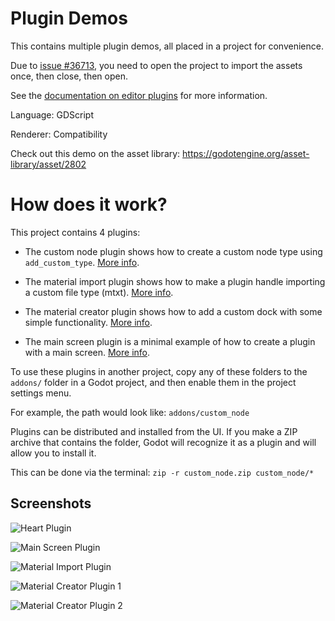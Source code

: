 # Plugin Demos

This contains multiple plugin demos, all placed in a project for convenience.

Due to [issue #36713](https://github.com/godotengine/godot/issues/36713),
you need to open the project to import the assets once, then close, then open.

See the [documentation on editor plugins](https://docs.godotengine.org/en/latest/tutorials/plugins/editor/index.html)
for more information.

Language: GDScript

Renderer: Compatibility

Check out this demo on the asset library: https://godotengine.org/asset-library/asset/2802

# How does it work?

This project contains 4 plugins:

* The custom node plugin shows how to create a custom node type
  using `add_custom_type`. [More info](addons/custom_node).

* The material import plugin shows how to make a plugin handle importing
  a custom file type (mtxt). [More info](addons/material_import_plugin).

* The material creator plugin shows how to add a custom dock with some
  simple functionality. [More info](addons/material_creator).

* The main screen plugin is a minimal example of how to create a plugin
  with a main screen. [More info](addons/main_screen).

To use these plugins in another project, copy any of these
folders to the `addons/` folder in a Godot project, and then
enable them in the project settings menu.

For example, the path would look like: `addons/custom_node`

Plugins can be distributed and installed from the UI.
If you make a ZIP archive that contains the folder, Godot will recognize
it as a plugin and will allow you to install it.

This can be done via the terminal: `zip -r custom_node.zip custom_node/*`

## Screenshots

![Heart Plugin](screenshots/heart_plugin.png)

![Main Screen Plugin](screenshots/main_screen_plugin.png)

![Material Import Plugin](screenshots/material_import_plugin.png)

![Material Creator Plugin 1](screenshots/material_creator_plugin_1.png)

![Material Creator Plugin 2](screenshots/material_creator_plugin_2.png)

